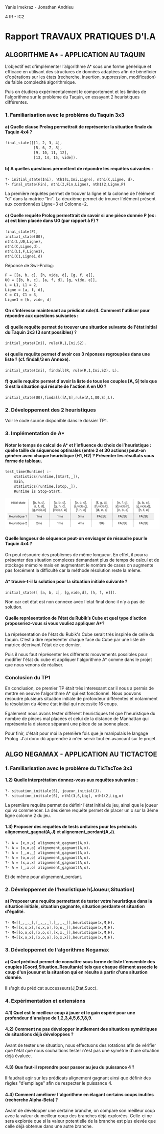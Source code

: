 Yanis Imekraz - Jonathan Andrieu

4 IR - IC2

# Rapport TRAVAUX PRATIQUES D'I.A

## ALGORITHME A* - APPLICATION AU TAQUIN

L’objectif est d'implémenter l’algorithme A* sous une forme générique et efficace en utilisant des structures de données adaptées afin de bénéficier d'opérations sur les états (recherche, insertion, suppression, modification) de faible complexité algorithmique.

Puis on étudiera expérimentalement le comportement et les limites de l'algorithme sur le problème du Taquin, en essayant 2 heuristiques différentes.

### 1. Familiarisation avec le problème du Taquin 3x3

#### a) Quelle clause Prolog permettrait de représenter la situation finale du Taquin 4x4 ?
```
final_state([[1, 2, 3, 4],
             [5, 6, 7, 8],
             [9, 10, 11, 12],
             [13, 14, 15, vide]).
```

#### b) A quelles questions permettent de répondre les requêtes suivantes :
```
?- initial_state(Ini), nth1(L,Ini,Ligne), nth1(C,Ligne, d).
?- final_state(Fin), nth1(3,Fin,Ligne), nth1(2,Ligne,P)
```
La première requêtes permet de trouver la ligne et la colonne de l'élément "d" dans la matrice "Ini".
La deuxième permet de trouver l'élément présent aux coordonnées Ligne=3 et Colonne=2.

#### c) Quelle requête Prolog permettrait de savoir si une pièce donnée P (ex : a) est bien placée dans U0 (par rapport à F) ?
```
final_state(F),
initial_state(U0),
nth1(L,U0,Ligne),
nth1(C,Ligne,d),
nth1(L1,F,Ligne1),
nth1(C1,Ligne1,d)
```
Réponse de Swi-Prolog:

```
F = [[a, b, c], [h, vide, d], [g, f, e]],
U0 = [[b, h, c], [a, f, d], [g, vide, e]],
L = L1, L1 = 2,
Ligne = [a, f, d],
C = C1, C1 = 3,
Ligne1 = [h, vide, d] 
```
#### On s'intéresse maintenant au prédicat rule/4. Comment l'utiliser pour répondre aux questions suivantes :
#### d) quelle requête permet de trouver une situation suivante de l'état initial du Taquin 3x3 (3 sont possibles) ?

```
initial_state(Ini), rule(R,1,Ini,S2).
```

#### e) quelle requête permet d'avoir ces 3 réponses regroupées dans une liste ? (cf. findall/3 en Annexe).

```
initial_state(Ini), findall(R, rule(R,1,Ini,S2), L).
```

#### f) quelle requête permet d'avoir la liste de tous les couples [A, S] tels que S est la situation qui résulte de l'action A en U0 ?

```
initial_state(U0),findall([A,S],rule(A,1,U0,S),L). 
```

### 2. Développement des 2 heuristiques

Voir le code source disponible dans le dossier TP1.

### 3. Implémentation de A*

#### Noter le temps de calcul de A* et l’influence du choix de l’heuristique : quelle taille de séquences optimales (entre 2 et 30 actions) peut-on générer avec chaque heuristique (H1, H2) ? Présenter les résultats sous forme de tableau.

```
test_time(Runtime) :-
    statistics(runtime,[Start,_]),
    main,
    statistics(runtime,[Stop,_]),
    Runtime is Stop-Start.
```

![](img/tests_aetoile.png)

#### Quelle longueur de séquence peut-on envisager de résoudre pour le Taquin 4x4 ?

On peut résoudre des problèmes de même longueur. En effet, il pourra présenter des situation complexes demandant plus de temps de calcul et de stockage mémoire mais en augmentant le nombre de cases on augmente pas forcément la difficulté car la méthode résolution reste la même.

#### A* trouve-t-il la solution pour la situation initiale suivante ?

```
initial_state([ [a, b, c], [g,vide,d], [h, f, e]]).
```

Non car cet état est non connexe avec l'etat final donc il n'y a pas de solution.

#### Quelle représentation de l’état du Rubik’s Cube et quel type d’action proposeriez-vous si vous vouliez appliquer A*?

La réprésentation de l'état du Rubik's Cube serait très inspirée de celle du taquin. C'est à dire représenter chaque face du Cube par une liste de matrice décrivant l'état de ce dernier.

Puis il nous faut réprésenter les différents mouvements possibles pour modifier l'état du cube et appliquer l'algorithme A* comme dans le projet que nous venons de réaliser.

### Conclusion du TP1

En conclusion, ce premier TP était très interessant car il nous a permis de mettre en oeuvre l'algorithme A* qui est fonctionnel. Nous pouvons résoudre plusieurs situation initiale de profondeur différentes et notamment la résolution du 4ème état initial qui nécessite 16 coups.

Egalement nous avons tester différent heuristiques tel que l'heuristique du nombre de pièces mal placées et celui de la  distance de Manhattan qui représente la distance séparant une pièce de sa bonne place.

Pour finir, c'était pour moi la première fois que je manipulais le langage Prolog. J'ai donc dû apprendre à m'en servir tout en avancant sur le projet.

## ALGO NEGAMAX - APPLICATION AU TICTACTOE

### 1. Familiarisation avec le problème du TicTacToe 3x3

#### 1.2) Quelle interprétation donnez-vous aux requêtes suivantes :
```
?- situation_initiale(S), joueur_initial(J).
?- situation_initiale(S), nth1(3,S,Lig), nth1(2,Lig,o)
```
La première requête permet de définir l'état initial du jeu, ainsi que le joueur qui va commencer.
La deuxième requête permet de placer un o sur la 3ème ligne colonne 2 du jeu.

#### 1.3) Proposer des requêtes de tests unitaires pour les prédicats alignement_gagnat(A,J) et alignement_perdant(A,J).

```
?- A = [x,x,x] alignement_gagnant(A,x).
?- A = [o,o,o] alignement_gagnant(A,x).
?- A = [_,o,_] alignement_gagnant(A,x).
?- A = [o,o,o] alignement_gagnant(A,o).
?- A = [x,x,x] alignement_gagnant(A,o).
?- A = [_,x,o] alignement_gagnant(A,o).
```
Et de même pour alignement_perdant.

### 2. Développemet de l'heuristique h(Joueur,Situation)

#### a) Proposer une requête permettant de tester votre heuristique dans la situation initiale, situation gagnante, situation perdante et situation d'égalité.

```
?- M=[[_,_,_],[_,_,_],[_,_,_]],heuristique(x,M,H).
?- M=[[x,x,x],[o,x,o],[o,o,_]],heuristique(x,M,H).
?- M=[[o,o,o],[x,o,x],[x,x,_]],heuristique(x,M,H).
?- M=[[x,o,x],[x,o,o],[o,x,x]],heuristique(x,M,H).
```

### 3. Développemet de l'algorithme Negamax

#### a) Quel prédicat permet de connaître sous forme de liste l'ensemble des couples  [Coord,Situation_Resultante] tels que chaque élément associe le coup d'un joueur et la situation qui en résulte à partir d'une situation donnée.

Il s'agit du prédicat successeurs(J,Etat,Succ).

### 4. Expérimentation et extensions

#### 4.1) Quel est le meilleur coup à jouer et le gain espéré pour une profondeur d'analyse de 1,2,3,4,5,6,7,8,9. 



#### 4.2) Comment ne pas développer inutilement des situations symétriques de situations déjà développées ? 

Avant de tester une situation, nous effectuons des rotations afin de vérifier que l'état que nous souhaitions tester n'est pas une symétrie d'une situation déjà évaluée.


#### 4.3) Que faut-il reprendre pour passer au jeu du puissance 4 ? 


Il faudrait agir sur les prédicats alignement gagnant ainsi que définir des règles "d'empilage" afin de respecter le puissance 4.


#### 4.4) Comment améliorer l'algorithme en élagant certains coups inutiles (recherche Alpha-Beta) ?


Avant de développer une certaine branche, on compare son meilleur coup avec la valeur du meilleur coup des branches déjà explorées. Celle-ci ne sera explorée que si la valeur potentielle de la branche est plus elevée que celle déjà obtenue dans une autre branche.

